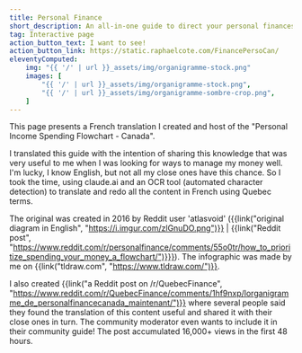 ```yaml
---
title: Personal Finance
short_description: An all-in-one guide to direct your personal finances in Quebec
tag: Interactive page
action_button_text: I want to see!
action_button_link: https://static.raphaelcote.com/FinancePersoCan/
eleventyComputed:
    img: "{{ '/' | url }}_assets/img/organigramme-stock.png"
    images: [
        "{{ '/' | url }}_assets/img/organigramme-stock.png",
        "{{ '/' | url }}_assets/img/organigramme-sombre-crop.png",
    ]
---
```


This page presents a French translation I created and host of the "Personal Income Spending Flowchart - Canada".

I translated this guide with the intention of sharing this knowledge that was very useful to me when I was looking for ways to manage my money well. I'm lucky, I know English, but not all my close ones have this chance. So I took the time, using claude.ai and an OCR tool (automated character detection) to translate and redo all the content in French using Quebec terms.

The original was created in 2016 by Reddit user 'atlasvoid' ({{link("original diagram in English", "https://i.imgur.com/zlGnuDO.png")}} | {{link("Reddit post", "https://www.reddit.com/r/personalfinance/comments/55o0tr/how_to_prioritize_spending_your_money_a_flowchart/")}}}). The infographic was made by me on {{link("tldraw.com", "https://www.tldraw.com/")}}.

I also created {{link("a Reddit post on /r/QuebecFinance", "https://www.reddit.com/r/QuebecFinance/comments/1hf9nxp/lorganigramme_de_personalfinancecanada_maintenant/")}} where several people said they found the translation of this content useful and shared it with their close ones in turn. The community moderator even wants to include it in their community guide! The post accumulated 16,000+ views in the first 48 hours.